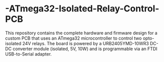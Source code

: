 # -ATmega32-Isolated-Relay-Control-PCB
This repository contains the complete hardware and firmware design for a custom PCB that uses an ATmega32 microcontroller to control two opto-isolated 24V relays. The board is powered by a URB2405YMD-10WR3 DC-DC converter module (isolated, 5V, 10W) and is programmable via an FTDI USB-to-Serial adapter.
